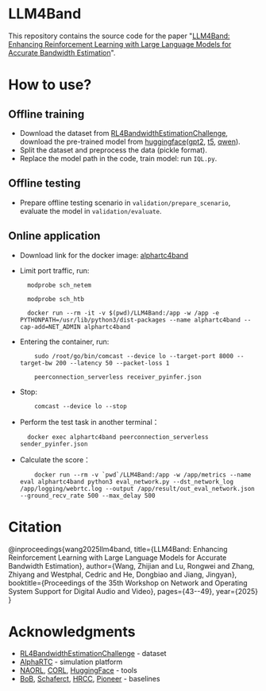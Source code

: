 # LLM4Band
This repository contains the source code for the paper "[LLM4Band: Enhancing Reinforcement Learning with Large Language Models for Accurate Bandwidth Estimation](https://dl.acm.org/doi/10.1145/3712678.3721880)".

# How to use?
## Offline training
- Download the dataset from [RL4BandwidthEstimationChallenge](https://github.com/microsoft/RL4BandwidthEstimationChallenge), download the pre-trained model from [huggingface](https://huggingface.co/)([gpt2](https://huggingface.co/openai-community/gpt2), [t5](https://huggingface.co/google-t5/t5-base), [qwen](https://huggingface.co/Qwen/Qwen1.5-0.5B)).
- Split the dataset and preprocess the data (pickle format).
- Replace the model path in the code, train model: run `IQL.py`.
## Offline testing
- Prepare offline testing scenario in `validation/prepare_scenario`, evaluate the model in `validation/evaluate`.
## Online application
- Download link for the docker image: [alphartc4band](https://pan.baidu.com/s/1ZlkEEDYT37o0YSfnq1XCKQ?pwd=zdev)
- Limit port traffic, run:
  
        modprobe sch_netem

        modprobe sch_htb
  
        docker run --rm -it -v $(pwd)/LLM4Band:/app -w /app -e PYTHONPATH=/usr/lib/python3/dist-packages --name alphartc4band --cap-add=NET_ADMIN alphartc4band
- Entering the container, run:
  
          sudo /root/go/bin/comcast --device lo --target-port 8000 --target-bw 200 --latency 50 --packet-loss 1
  
          peerconnection_serverless receiver_pyinfer.json
- Stop:
  
          comcast --device lo --stop
- Perform the test task in another terminal：
  
        docker exec alphartc4band peerconnection_serverless sender_pyinfer.json
- Calculate the score：
  
          docker run --rm -v `pwd`/LLM4Band:/app -w /app/metrics --name eval alphartc4band python3 eval_network.py --dst_network_log /app/logging/webrtc.log --output /app/result/out_eval_network.json --ground_recv_rate 500 --max_delay 500
# Citation
@inproceedings{wang2025llm4band,
  title={LLM4Band: Enhancing Reinforcement Learning with Large Language Models for Accurate Bandwidth Estimation},
  author={Wang, Zhijian and Lu, Rongwei and Zhang, Zhiyang and Westphal, Cedric and He, Dongbiao and Jiang, Jingyan},
  booktitle={Proceedings of the 35th Workshop on Network and Operating System Support for Digital Audio and Video},
  pages={43--49},
  year={2025}
}
# Acknowledgments
- [RL4BandwidthEstimationChallenge](https://github.com/microsoft/RL4BandwidthEstimationChallenge) - dataset
- [AlphaRTC](https://github.com/OpenNetLab/AlphaRTC) - simulation platform
- [NAORL](https://github.com/bytedance/offline-RL-congestion-control), [CORL](https://github.com/tinkoff-ai/CORL), [HuggingFace](https://huggingface.co/) - tools
- [BoB](https://github.com/NUStreaming/BoB), [Schaferct](https://github.com/n13eho/Schaferct), [HRCC](https://github.com/thegreatwb/HRCC), [Pioneer](https://github.com/sjtu-medialab/Pioneer) - baselines
